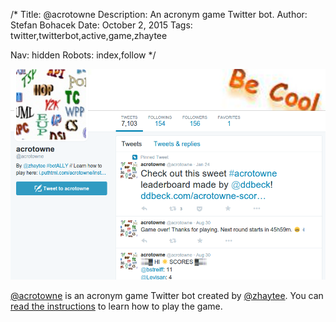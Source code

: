 /*
Title: @acrotowne
Description: An acronym game Twitter bot.
Author: Stefan Bohacek
Date: October 2, 2015
Tags: twitter,twitterbot,active,game,zhaytee

Nav: hidden
Robots: index,follow
*/

[![](/content/bots/twitterbots/images/acrotowne.png)](https://twitter.com/acrotowne)

[@acrotowne](https://twitter.com/acrotowne) is an acronym game Twitter bot created by [@zhaytee](https://twitter.com/zhaytee). You can [read the instructions](http://i.puthtml.com/acrotowne/instructions) to learn how to play the game.